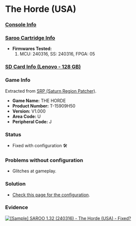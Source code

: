 # The Horde (USA)

### [Console Info](../../../../Info/Consoles/VA13/README.md)

### [Saroo Cartridge Info](../../../../Info/Cartridges/RetroGameParadiseStore/1.32F/README.md)

- <b>Firmwares Tested:</b>
  1. MCU: 240316, SS: 240316, FPGA: 05

### [SD Card Info (Lenovo - 128 GB)](../../../../Info/SdCards/Lenovo/128GB/fat32/README.md)

### Game Info

Extracted from [SRP (Saturn Region Patcher)](https://segaxtreme.net/resources/saturn-region-patcher.81/download).

- <b>Game Name:</b> THE HORDE
- <b>Product Number:</b> T-15909H50
- <b>Version:</b> V1.000
- <b>Area Code:</b> U
- <b>Peripheral Code:</b> J

### Status

- Fixed with configuration :hammer_and_wrench:

### Problems without configuration

- Glitches at gameplay.

### Solution

- [Check this page for the configuration](https://github.com/williamdsw/saroo-configuration-list/blob/master/U/T-15909H50/README.md).

### Evidence

[![[Sample] SAROO 1.32 (240316) - The Horde (USA) - Fixed?](https://img.youtube.com/vi/k6NzM6atbY4/0.jpg)](https://www.youtube.com/watch?v=k6NzM6atbY4)
